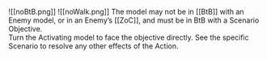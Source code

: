 ![[noBtB.png]] ![[noWalk.png]] The model may not be in [[BtB]] with an Enemy model, or in an Enemy’s [[ZoC]], and must be in BtB with a Scenario Objective.  
Turn the Activating model to face the objective directly. See the specific Scenario to resolve any other effects of the Action.